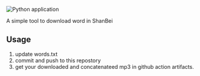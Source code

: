 ![Python application](https://github.com/tkit1994/ShanBei/workflows/Python%20application/badge.svg)

A simple tool to download word in ShanBei

## Usage

1. update words.txt
2. commit and push to this repostory
3. get your downloaded and concatenateed mp3 in github action artifacts.
